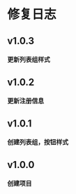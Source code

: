 修复日志
=========

v1.0.3
----
#### 更新列表组样式

v1.0.2
----
#### 更新注册信息

v1.0.1
----
#### 创建列表组，按钮样式

v1.0.0
----
#### 创建项目

